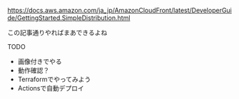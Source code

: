 https://docs.aws.amazon.com/ja_jp/AmazonCloudFront/latest/DeveloperGuide/GettingStarted.SimpleDistribution.html

この記事通りやればまあできるよね

TODO
- 画像付きでやる
- 動作確認？
- Terraformでやってみよう
- Actionsで自動デプロイ